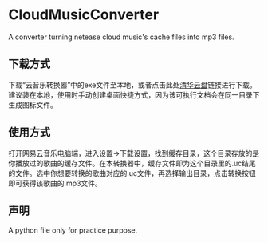 # CloudMusicConverter

A converter turning netease cloud music's cache files into mp3 files. 

## 下载方式

下载“云音乐转换器”中的exe文件至本地，或者点击此处[清华云盘](https://cloud.tsinghua.edu.cn/f/796aaf2bebb54de78351/)链接进行下载。建议装在本地，使用时手动创建桌面快捷方式，因为该可执行文档会在同一目录下生成图标文件。

## 使用方式

打开网易云音乐电脑端，进入设置->下载设置，找到缓存目录，这个目录存放的是你播放过的歌曲的缓存文件。在本转换器中，缓存文件即为这个目录里的.uc结尾的文件。选中你想要转换的歌曲对应的.uc文件，再选择输出目录，点击转换按钮即可获得该歌曲的.mp3文件。

## 声明

A python file only for practice purpose.

